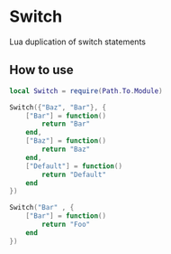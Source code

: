 # Switch
Lua duplication of switch statements

## How to use
```lua
local Switch = require(Path.To.Module)

Switch({"Baz", "Bar"}, {
	["Bar"] = function()
		return "Bar"
	end,
	["Baz"] = function()
		return "Baz"
	end,
	["Default"] = function()
		return "Default"
	end
})

Switch("Bar" , {
	["Bar"] = function()
		return "Foo"
	end
})

```
